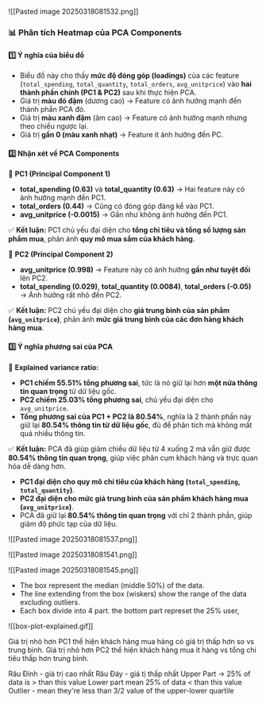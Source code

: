 





![[Pasted image 20250318081532.png]]
### 📊 **Phân tích Heatmap của PCA Components**

#### **1️⃣ Ý nghĩa của biểu đồ**

- Biểu đồ này cho thấy **mức độ đóng góp (loadings)** của các feature (`total_spending`, `total_quantity`, `total_orders`, `avg_unitprice`) vào **hai thành phần chính (PC1 & PC2)** sau khi thực hiện PCA.
- Giá trị **màu đỏ đậm** (dương cao) → Feature có ảnh hưởng mạnh đến thành phần PCA đó.
- Giá trị **màu xanh đậm** (âm cao) → Feature có ảnh hưởng mạnh nhưng theo chiều ngược lại.
- Giá trị **gần 0 (màu xanh nhạt)** → Feature ít ảnh hưởng đến PC.

#### **2️⃣ Nhận xét về PCA Components**

🔹 **PC1 (Principal Component 1)**

- **total_spending (0.63)** và **total_quantity (0.63)** → Hai feature này có ảnh hưởng mạnh đến PC1.
- **total_orders (0.44)** → Cũng có đóng góp đáng kể vào PC1.
- **avg_unitprice (-0.0015)** → Gần như không ảnh hưởng đến PC1.

✅ **Kết luận:** PC1 chủ yếu đại diện cho **tổng chi tiêu và tổng số lượng sản phẩm mua**, phản ánh **quy mô mua sắm của khách hàng**.

🔹 **PC2 (Principal Component 2)**

- **avg_unitprice (0.998)** → Feature này có ảnh hưởng **gần như tuyệt đối** lên PC2.
- **total_spending (0.029)**, **total_quantity (0.0084)**, **total_orders (-0.05)** → Ảnh hưởng rất nhỏ đến PC2.

✅ **Kết luận:** PC2 chủ yếu đại diện cho **giá trung bình của sản phẩm (`avg_unitprice`)**, phản ánh **mức giá trung bình của các đơn hàng khách hàng mua**.

#### **3️⃣ Ý nghĩa phương sai của PCA**

📌 **Explained variance ratio:**

- **PC1 chiếm 55.51% tổng phương sai**, tức là nó giữ lại hơn **một nửa thông tin quan trọng** từ dữ liệu gốc.
- **PC2 chiếm 25.03% tổng phương sai**, chủ yếu đại diện cho `avg_unitprice`.
- **Tổng phương sai của PC1 + PC2 là 80.54%**, nghĩa là 2 thành phần này giữ lại **80.54% thông tin từ dữ liệu gốc**, đủ để phân tích mà không mất quá nhiều thông tin.

✅ **Kết luận:** PCA đã giúp giảm chiều dữ liệu từ 4 xuống 2 mà vẫn giữ được **80.54% thông tin quan trọng**, giúp việc phân cụm khách hàng và trực quan hóa dễ dàng hơn.

- **PC1 đại diện cho quy mô chi tiêu của khách hàng (`total_spending`, `total_quantity`)**.
- **PC2 đại diện cho mức giá trung bình của sản phẩm khách hàng mua (`avg_unitprice`)**.
- PCA đã giữ lại **80.54% thông tin quan trọng** với chỉ 2 thành phần, giúp giảm độ phức tạp của dữ liệu.



![[Pasted image 20250318081537.png]]



![[Pasted image 20250318081541.png]]



![[Pasted image 20250318081545.png]]
+ The box represent the median (middle 50%) of the data.
+ The line extending from the box (wiskers) show the range of the data excluding outliers. 
+ Each box divide into 4 part. the bottom part represet the 25% user,  

 
![[box-plot-explained.gif]]

Giá trị nhỏ hơn PC1 thể hiện khách hàng mua hàng có giá trị thấp hơn so vs trung bình.
Giá trị nhỏ hơn PC2 thể hiện khách hàng mua ít hàng vs tổng chi tiêu thấp hơn trung bình.

Râu Đỉnh - giá trị cao nhất
Râu Đáy - giá tị thấp nhất 
Upper Part -> 25% of data is > than this value 
Lower part mean 25% of data < than this value 
Outlier - mean they're less than 3/2 value of the upper-lower quartile 
